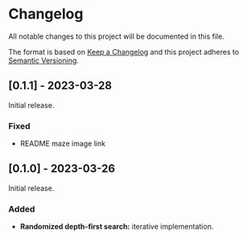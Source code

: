 # Changelog

All notable changes to this project will be documented in this file.

The format is based on [Keep a Changelog](http://keepachangelog.com/) and this project
adheres to [Semantic Versioning](http://semver.org/).

## [0.1.1] - 2023-03-28

Initial release.

### Fixed

- README maze image link

## [0.1.0] - 2023-03-26

Initial release.

### Added

- **Randomized depth-first search:** iterative implementation.
